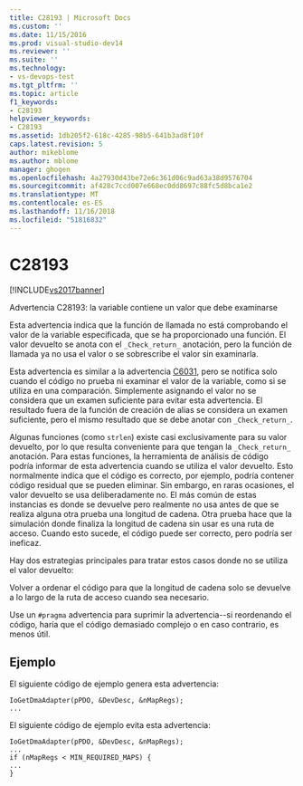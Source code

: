 ```yaml
---
title: C28193 | Microsoft Docs
ms.custom: ''
ms.date: 11/15/2016
ms.prod: visual-studio-dev14
ms.reviewer: ''
ms.suite: ''
ms.technology:
- vs-devops-test
ms.tgt_pltfrm: ''
ms.topic: article
f1_keywords:
- C28193
helpviewer_keywords:
- C28193
ms.assetid: 1db205f2-618c-4285-98b5-641b3ad8f10f
caps.latest.revision: 5
author: mikeblome
ms.author: mblome
manager: ghogen
ms.openlocfilehash: 4a27930d43be72e6c361d06c9ad63a38d9576704
ms.sourcegitcommit: af428c7ccd007e668ec0dd8697c88fc5d8bca1e2
ms.translationtype: MT
ms.contentlocale: es-ES
ms.lasthandoff: 11/16/2018
ms.locfileid: "51816832"
---
```

# <a name="c28193"></a>C28193
[!INCLUDE[vs2017banner](../includes/vs2017banner.md)]

Advertencia C28193: la variable contiene un valor que debe examinarse  
  
 Esta advertencia indica que la función de llamada no está comprobando el valor de la variable especificada, que se ha proporcionado una función. El valor devuelto se anota con el `_Check_return_` anotación, pero la función de llamada ya no usa el valor o se sobrescribe el valor sin examinarla.  
  
 Esta advertencia es similar a la advertencia [C6031](../code-quality/c6031.md), pero se notifica solo cuando el código no prueba ni examinar el valor de la variable, como si se utiliza en una comparación. Simplemente asignando el valor no se considera que un examen suficiente para evitar esta advertencia. El resultado fuera de la función de creación de alias se considera un examen suficiente, pero el mismo resultado que se debe anotar con `_Check_return_`.  
  
 Algunas funciones (como `strlen`) existe casi exclusivamente para su valor devuelto, por lo que resulta conveniente para que tengan la `_Check_return_` anotación. Para estas funciones, la herramienta de análisis de código podría informar de esta advertencia cuando se utiliza el valor devuelto. Esto normalmente indica que el código es correcto, por ejemplo, podría contener código residual que se pueden eliminar. Sin embargo, en raras ocasiones, el valor devuelto se usa deliberadamente no. El más común de estas instancias es donde se devuelve pero realmente no usa antes de que se realiza alguna otra prueba una longitud de cadena. Otra prueba hace que la simulación donde finaliza la longitud de cadena sin usar es una ruta de acceso. Cuando esto sucede, el código puede ser correcto, pero podría ser ineficaz.  
  
 Hay dos estrategias principales para tratar estos casos donde no se utiliza el valor devuelto:  
  
 Volver a ordenar el código para que la longitud de cadena solo se devuelve a lo largo de la ruta de acceso cuando sea necesario.  
  
 Use un `#pragma` advertencia para suprimir la advertencia--si reordenando el código, haría que el código demasiado complejo o en caso contrario, es menos útil.  
  
## <a name="example"></a>Ejemplo  
 El siguiente código de ejemplo genera esta advertencia:  
  
```  
IoGetDmaAdapter(pPDO, &DevDesc, &nMapRegs);  
...  
```  
  
 El siguiente código de ejemplo evita esta advertencia:  
  
```  
IoGetDmaAdapter(pPDO, &DevDesc, &nMapRegs);  
...  
if (nMapRegs < MIN_REQUIRED_MAPS) {  
...  
}  
```



